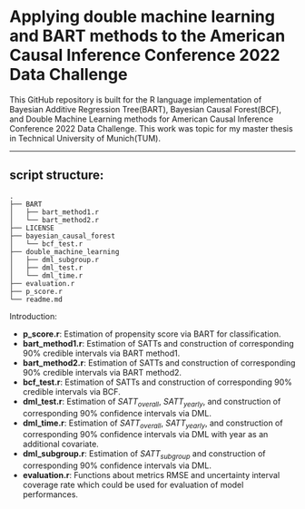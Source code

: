# Applying double machine learning and BART methods to the American Causal Inference Conference 2022 Data Challenge

 This GitHub repository is built for the R language implementation of Bayesian Additive Regression Tree(BART), Bayesian Causal Forest(BCF), and Double Machine Learning methods for American Causal Inference Conference 2022 Data Challenge. This work was topic for my master thesis in Technical University of Munich(TUM). 
- - -
## script structure:

```
.
├── BART
│   ├── bart_method1.r
│   └── bart_method2.r
├── LICENSE
├── bayesian_causal_forest
│   └── bcf_test.r
├── double_machine_learning
│   ├── dml_subgroup.r
│   ├── dml_test.r
│   └── dml_time.r
├── evaluation.r
├── p_score.r
└── readme.md
```
Introduction:
- **p_score.r**:   Estimation of propensity score via BART for classification.
- **bart_method1.r**: Estimation of SATTs and construction of corresponding 90% credible intervals via BART method1.
- **bart_method2.r**: Estimation of SATTs and construction of corresponding 90% credible intervals via BART method2.
- **bcf_test.r**: Estimation of SATTs and construction of corresponding 90% credible intervals via BCF.
- **dml_test.r**: Estimation of $SATT_{overall}$, $SATT_{yearly}$,  and construction of corresponding 90% confidence intervals via DML.
- **dml_time.r**: Estimation of $SATT_{overall}$, $SATT_{yearly}$,  and construction of corresponding 90% confidence intervals via DML with year as an additional covariate.
- **dml_subgroup.r**: Estimation of $SATT_{subgroup}$ and construction of corresponding 90% confidence intervals via DML.
- **evaluation.r**: Functions about metrics RMSE and uncertainty interval coverage rate which could be used for evaluation of model performances.
